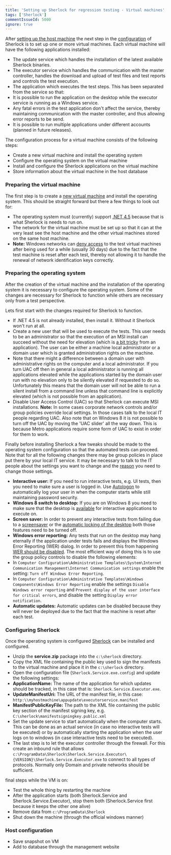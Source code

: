 ```yaml
---
title: 'Setting up Sherlock for regression testing - Virtual machines'
tags: ['Sherlock']
commentIssueId: 5000
ignore: true
---
```

After [setting up the host machine](/posts/2013-12-10_Setting-up-Sherlock-serverside.html) the next step in the [configuration](/posts/2013-12-04_Regression-testing-with-Sherlock.html) of Sherlock is to set up one or more virtual machines. Each virtual machine will have the following applications installed:

* The update service which handles the installation of the latest available Sherlock binaries. 
* The executor service which handles the communication with the master controller, handles the download and upload of test files and test reports and controls the test execution. 
* The application which executes the test steps. This has been separated from the service so that: 
 * It is possible to run the application on the desktop while the executor service is running as a Windows service.
 * Any fatal errors in the test application don't affect the service, thereby maintaining communication with the master controller, and thus allowing error reports to be send.
 * It is possible to run multiple applications under different accounts (planned in future releases).
 
The configuration process for a virtual machine consists of the following steps:

* Create a new virtual machine and install the operating system
* Configure the operating system on the virtual machine
* Install and configure the Sherlock applications on the virtual machine
* Store information about the virtual machine in the host database

### Preparing the virtual machine
The first step is to create a [new virtual machine](http://technet.microsoft.com/en-us/library/cc772480.aspx) and install the operating system. This should be straight forward but there a few things to look out for:

* The operating system must (currently) support [.NET 4.5](http://en.wikipedia.org/wiki/.NET_Framework_version_history#.NET_Framework_4.5) because that is what Sherlock is needs to run on.
* The network for the virtual machine must be set up so that it can at the very least see the host machine and the other virtual machines stored on the same host machine.
 * **Note:** Windows networks can [deny access](http://www.petri.co.il/working-with-domain-member-virtual-machines-and-snapshots.htm) to the test virtual machines after being used for a while (usually 30 days) due to the fact that the test machine is reset after each test, thereby not allowing it to handle the renewal of network identification keys correctly.

### Preparing the operating system
After the creation of the virtual machine and the installation of the operating system it is necessary to configure the operating system. Some of the changes are necessary for Sherlock to function while others are necessary only from a test perspective.

Lets first start with the changes required for Sherlock to function. 

* If .NET 4.5 is not already installed, then install it. Without it Sherlock won't run at all.
* Create a new user that will be used to execute the tests. This user needs to be an administrator so that the execution of an MSI install can succeed without the need for elevation (which is [a bit tricky](http://stackoverflow.com/questions/5098121/how-can-i-get-elevated-permissions-uac-via-impersonation-under-a-non-interacti) from an application). The user can be either a machine local administrator or a domain user  which is granted administration rights on the machine.
 * Note that there might a difference between a domain user with administrative rights on the computer and a local administrator. If you turn UAC off then in general a local administrator is running all applications elevated while the applications started by the domain user run with no elevation only to be silently elevated if requested to do so. Unfortunately this means that the domain user will not be able to run a silent install from a command line unless that command line is explicitly elevated (which is not possible from an application).
* Disable User Access Control (UAC) so that Sherlock can execute MSI installations. **Note:** In some cases corporate network controls and/or group policies override local settings. In those cases talk to the local IT people regarding UAC. Also note that on Windows 8 it is not possible to turn off the UAC by moving the 'UAC slider' all the way down. This is because Metro applications require some form of UAC to exist in order for them to work.

Finally before installing Sherlock a few tweaks should be made to the operating system configuration so that the automated tests can proceed. Note that for all the following changes there may be group policies in place put there by your local IT service. It may be necessary to talk to the IT people about the settings you want to change and the [reason](http://www.brianbondy.com/blog/id/100/) you need to change those settings.

* **Interactive user:** If you need to run interactive tests, e.g. UI tests, then you need to make sure a user is logged in. Use [Autologon](http://technet.microsoft.com/en-us/sysinternals/bb963905.aspx) to automatically log your user in when the computer starts while still maintaining password security.
* **Windows 8 switch to desktop:** If you are on Windows 8 you need to make sure that the desktop is [available](http://www.7tutorials.com/how-boot-desktop-windows-8-skip-start-screen) for interactive applications to execute on.
* **Screen saver:** In order to prevent any interactive tests from failing due to a [screensaver](http://windows.microsoft.com/en-nz/windows-vista/turn-your-screen-saver-on-or-off) or the [automatic locking of the desktop](http://answers.microsoft.com/en-us/windows/forum/windows_7-security/disable-automatic-lock-with-windows-7/daef8f0a-810f-46e8-9420-3c32c4bd6479) both those features need to be turned off. 
* **Windows error reporting:** Any tests that run on the desktop may hang eternally if the application under tests fails and displays the Windows Error Reporting (WER) dialog. In order to prevent this from happening  [WER should be disabled](http://4sysops.com/archives/how-to-disable-windows-error-reporting/). The most efficient way of doing this is to use the group policy controls to disable the following elements:
 * In `Computer Configuration\Administrative Templates\System\Internet Communication Management\Internet Communication settings` enable the setting: `Turn off Windows Error Reporting`.
 * In `Computer Configuration\Administrative Templates\Windows Components\Windows Error Reporting` enable the settings `Disable Windows error reporting` and `Prevent display of the user interface for critical errors`, and disable the setting `Display error notification`.
* **Automatic updates:** Automatic updates can be disabled because they will never be deployed due to the fact that the machine is reset after each test.

### Configuring Sherlock
Once the operating system is configured [Sherlock](https://github.com/pvandervelde/Sherlock/releases) can be installed and configured. 

* Unzip the **service.zip** package into the `c:\sherlock` directory.
* Copy the XML file containing the public key used to sign the manifests to the virtual machine and place it in the `c:\sherlock` directory.
* Open the configuration file (`Sherlock.Service.exe.config`) and update the following settings:
 * **ApplicationName:** The name of the application for which updates should be tracked, in this case that is: `Sherlock.Service.Executor.exe`.
 * **UpdateManifestUri:** The URL of the manifest file, in this case: `http:\\myhostmachine\appupdate\executorservice.manifest`
 * **ManifestPublicKeyFile:** The path to the XML file containing the public key section of the manifest signing key, e.g. `C:\sherlock\manifestsigningkey.public.xml`
* Set the update service to start automatically when the computer starts. This can be done as an actual service (in case no interactive tests will be executed) or by automatically starting the application when the user logs on to windows (in case interactive tests need to be executed).
* The last step is to let the executor controller through the firewall. For this create an inbound rule that allows `c:\ProgramData\Sherlock\Sherlock.Service.Executor\{VERSION}\Sherlock.Service.Executor.exe` to connect to all types of protocols. Normally only Domain and private networks should be sufficient.


final steps while the VM is on:

* Test the whole thing by restarting the machine
* After the application starts (both Sherlock.Service and Sherlock.Service.Executor), stop them both (Sherlock.Service first because it keeps the other one alive)
* Remove data from `c:\ProgramData\Sherlock`
* Shut down the machine (through the official windows manner)
 


### Host configuration
* Save snapshot on VM
* Add to database through the management website